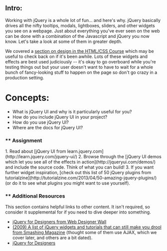## Intro:

Working with jQuery is a whole lot of fun... and here's why.  jQuery basically drives all the nifty tooltips, modals, lightboxes, sliders, and other widgets you see on a webpage.  Just about everything you've ever seen on the web can be done with a combination of the Javascript and jQuery you now know.  Let's take a look at some of them in greater depth.

We covered a [section on design in the HTML/CSS Course](/html5-and-css3) which may be useful to check back on if it's been awhile.  Lots of these widgets and effects are best used judiciously -- it's okay to go overboard while you're testing things out but your user doesn't want to have to wait for a whole bunch of fancy-looking stuff to happen on the page so don't go crazy in a production setting.

# Concepts:

* What is jQuery UI and why is it particularly useful for you?
* How do you include jQuery UI in your project?
* How do you use jQuery UI?
* Where are the docs for jQuery UI?

### ** Assignment

<div class="lesson-content__panel" markdown="1">
1. Read about [jQuery UI from learn.jquery.com](http://learn.jquery.com/jquery-ui/)
2. Browse through the [jQuery UI demos which let you see all of the effects in action](http://jqueryui.com/demos/) and include the source code.  Think of what you can build!
3. If you want further widget inspiration, [check out this list of 50 jQuery plugins from tutorialzine](http://tutorialzine.com/2013/04/50-amazing-jquery-plugins/) (or do it to see what plugins you might want to use yourself).
</div>

### ** Additional Resources
This section contains helpful links to other content. It isn't required, so consider it supplemental for if you need to dive deeper into something.

* [jQuery for Designers from Web Designer Wall](http://www.webdesignerwall.com/demo/jquery/)
* [(2009) A list of jQuery widgets and tutorials that can still make you drool from Smashing Magazine](http://coding.smashingmagazine.com/2009/01/15/45-new-jquery-techniques-for-a-good-user-experience/) (thought some of them use AJAX, which we cover later, and others are a bit dated).
* [jQuery for Designers](http://jqueryfordesigners.com/)
